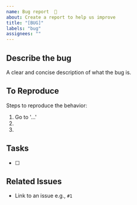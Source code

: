 ```yaml
---
name: Bug report  🐛
about: Create a report to help us improve
title: "[BUG]"
labels: "bug"
assignees: ""
---
```


## Describe the bug

A clear and concise description of what the bug is.

## To Reproduce

Steps to reproduce the behavior:

1. Go to '...'
1.
1.

## Tasks

- [ ]

## Related Issues

- Link to an issue e.g., `#1`

